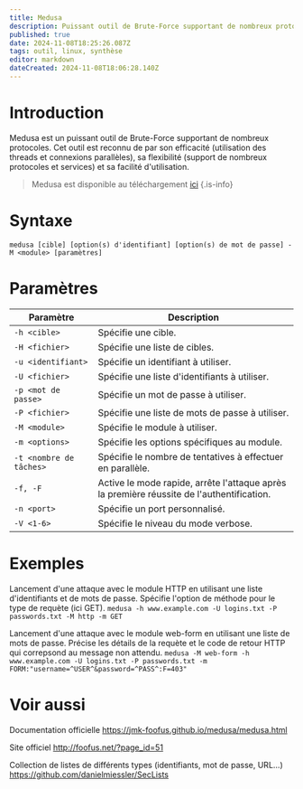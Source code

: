 ```yaml
---
title: Medusa
description: Puissant outil de Brute-Force supportant de nombreux protocoles.
published: true
date: 2024-11-08T18:25:26.087Z
tags: outil, linux, synthèse
editor: markdown
dateCreated: 2024-11-08T18:06:28.140Z
---
```


# Introduction

Medusa est un puissant outil de Brute-Force supportant de nombreux protocoles. Cet outil est reconnu de par son efficacité (utilisation des threads et connexions parallèles), sa flexibilité (support de nombreux protocoles et services) et sa facilité d'utilisation.

> Medusa est disponible au téléchargement [ici](https://github.com/jmk-foofus/medusa)
> {.is-info}

# Syntaxe

`medusa [cible] [option(s) d'identifiant] [option(s) de mot de passe] -M <module> [paramètres]`

# Paramètres

| Paramètre               | Description                                                                               |
| ----------------------- | ----------------------------------------------------------------------------------------- |
| `-h <cible>`            | Spécifie une cible.                                                                       |
| `-H <fichier>`          | Spécifie une liste de cibles.                                                             |
| `-u <identifiant> `     | Spécifie un identifiant à utiliser.                                                       |
| `-U <fichier>`          | Spécifie une liste d'identifiants à utiliser.                                             |
| `-p <mot de passe>`     | Spécifie un mot de passe à utiliser.                                                      |
| `-P <fichier>`          | Spécifie une liste de mots de passe à utiliser.                                           |
| `-M <module>`           | Spécifie le module à utiliser.                                                            |
| `-m <options>`          | Spécifie les options spécifiques au module.                                               |
| `-t <nombre de tâches>` | Spécifie le nombre de tentatives à effectuer en parallèle.                                |
| `-f, -F`                | Active le mode rapide, arrête l'attaque après la première réussite de l'authentification. |
| `-n <port>`             | Spécifie un port personnalisé.                                                            |
| `-V <1-6>`              | Spécifie le niveau du mode verbose.                                                       |

# Exemples

Lancement d'une attaque avec le module HTTP en utilisant une liste d'identifiants et de mots de passe. Spécifie l'option de méthode pour le type de requète (ici GET).
`medusa -h www.example.com -U logins.txt -P passwords.txt -M http -m GET`

Lancement d'une attaque avec le module web-form en utilisant une liste de mots de passe. Précise les détails de la requète et le code de retour HTTP qui correpsond au message
non attendu.
`medusa -M web-form -h www.example.com -U logins.txt -P passwords.txt -m FORM:"username=^USER^&password=^PASS^:F=403"`

# Voir aussi

Documentation officielle
https://jmk-foofus.github.io/medusa/medusa.html

Site officiel
http://foofus.net/?page_id=51

Collection de listes de différents types (identifiants, mot de passe, URL...)
https://github.com/danielmiessler/SecLists
